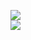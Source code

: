 [![](https://img.shields.io/badge/Made%20With-Github%20Spray-lightgrey.svg?style=for-the-badge&logo=github)](https://github.com/Annihil/github-spray#1704)  
[![](https://i.imgur.com/2DrTn0Z.gif)](https://github.com/Annihil/github-spray)